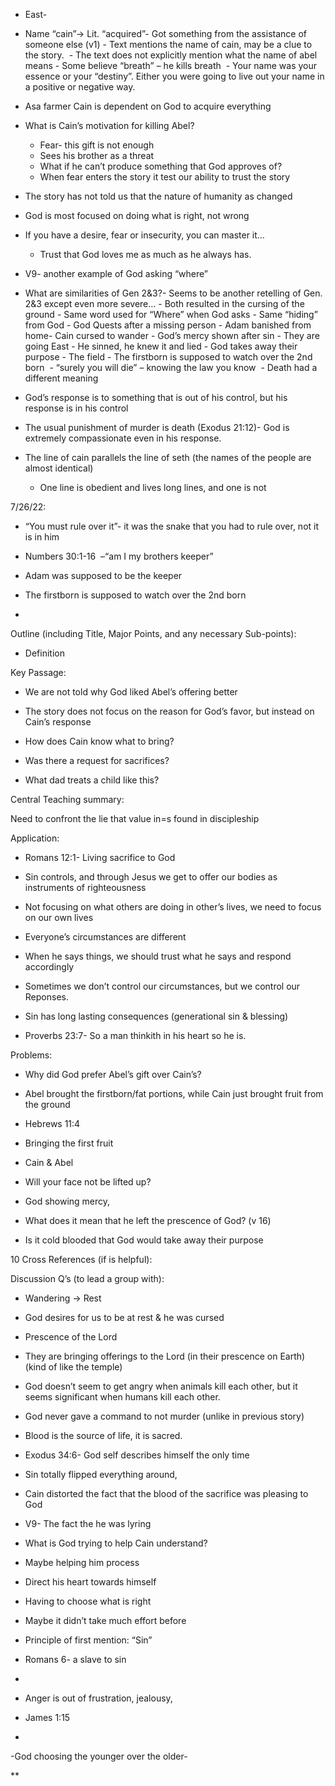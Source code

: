 -   East-
-   Name “cain”-> Lit. “acquired”- Got something from the assistance of someone else (v1)
		-   Text mentions the name of cain, may be a clue to the story. 
		-   The text does not explicitly mention what the name of abel means
		    -   Some believe “breath” – he kills breath 
	    -   Your name was your essence or your “destiny”. Either you were going to live out your name in a positive or negative way. 
-   Asa farmer Cain is dependent on God to acquire everything

-   What is Cain’s motivation for killing Abel?
    -   Fear- this gift is not enough
    -   Sees his brother as a threat
    -   What if he can’t produce something that God approves of?
    -   When fear enters the story it test our ability to trust the story
-   The story has not told us that the nature of humanity as changed
-   God is most focused on doing what is right, not wrong
-   If you have a desire, fear or insecurity, you can master it…
    -   Trust that God loves me as much as he always has.
-   V9- another example of God asking “where”

-   What are similarities of Gen 2&3?- Seems to be another retelling of Gen. 2&3 except even more severe…
	    -   Both resulted in the cursing of the ground
	    -   Same word used for “Where” when God asks
	    -   Same “hiding” from God
	    -   God Quests after a missing person
	    -   Adam banished from home- Cain cursed to wander
	    -   God’s mercy shown after sin
	    -   They are going East
	    -   He sinned, he knew it and lied
	    -   God takes away their purpose
	    -   The field
	    -   The firstborn is supposed to watch over the 2nd born 
	    -   “surely you will die” – knowing the law you know 
			-   Death had a different meaning

-   God’s response is to something that is out of his control, but his response is in his control

-   The usual punishment of murder is death (Exodus 21:12)- God is extremely compassionate even in his response.

-   The line of cain parallels the line of seth (the names of the people are almost identical) 
    -   One line is obedient and lives long lines, and one is not

7/26/22:

-   “You must rule over it”- it was the snake that you had to rule over, not it is in him
    
-   Numbers 30:1-16  –“am I my brothers keeper” 
    

-   Adam was supposed to be the keeper
    
-   The firstborn is supposed to watch over the 2nd born
    

  
  

-     
    

Outline (including Title, Major Points, and any necessary Sub-points):

-   Definition 
    

Key Passage: 

-   We are not told why God liked Abel’s offering better
    

-   The story does not focus on the reason for God’s favor, but instead on Cain’s response
    

-   How does Cain know what to bring? 
    
-   Was there a request for sacrifices?
    
-   What dad treats a child like this?
    

  
  

Central Teaching summary:

  

Need to confront the lie that value in=s found in discipleship

  

Application:

-   Romans 12:1- Living sacrifice to God
    
-   Sin controls, and through Jesus we get to offer our bodies as instruments of righteousness
    
-   Not focusing on what others are doing in other’s lives, we need to focus on our own lives
    
-   Everyone’s circumstances are different 
    
-   When he says things, we should trust what he says and respond accordingly
    
-   Sometimes we don’t control our circumstances, but we control our Reponses.
    
-   Sin has long lasting consequences (generational sin & blessing)
    
-   Proverbs 23:7- So a man thinkith in his heart so he is.
    

  

Problems:

-   Why did God prefer Abel’s gift over Cain’s?
    

-   Abel brought the firstborn/fat portions, while Cain just brought fruit from the ground
    
-   Hebrews 11:4
    
-   Bringing the first fruit
    

-   Cain & Abel 
    
-   Will your face not be lifted up? 
    
-   God showing mercy, 
    
-   What does it mean that he left the prescence of God? (v 16)
    
-   Is it cold blooded that God would take away their purpose
    

  

10 Cross References (if is helpful):

  

Discussion Q’s (to lead a group with):

-   Wandering -> Rest
    

-   God desires for us to be at rest & he was cursed 
    

-   Prescence of the Lord
    

-   They are bringing offerings to the Lord (in their prescence on Earth) (kind of like the temple) 
    

-   God doesn’t seem to get angry when animals kill each other, but it seems significant when humans kill each other. 
    
-   God never gave a command to not murder (unlike in previous story)
    
-   Blood is the source of life, it is sacred. 
    
-   Exodus 34:6- God self describes himself the only time 
    
-   Sin totally flipped everything around,
    

-   Cain distorted the fact that the blood of the sacrifice was pleasing to God
    

-   V9- The fact the he was lyring
    
-   What is God trying to help Cain understand? 
    

-   Maybe helping him process
    
-   Direct his heart towards himself
    
-   Having to choose what is right
    

-   Maybe it didn’t take much effort before 
    

-   Principle of first mention: “Sin”
    

-   Romans 6- a slave to sin
    
-     
    

-   Anger is out of frustration, jealousy, 
    
-   James 1:15
    
-     
    

  

-God choosing the younger over the older-

**